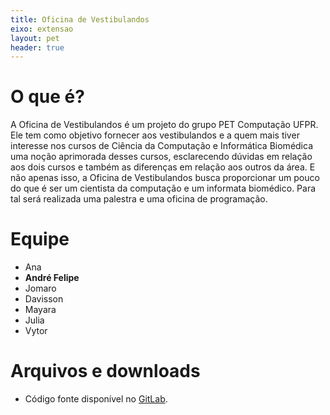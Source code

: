 ```yaml
---
title: Oficina de Vestibulandos
eixo: extensao
layout: pet
header: true
---
```


# O que é?
A Oficina de Vestibulandos é um projeto do grupo PET Computação UFPR. Ele tem como objetivo fornecer aos vestibulandos e a quem mais tiver interesse nos cursos de  Ciência da Computação e Informática Biomédica uma noção aprimorada desses cursos, esclarecendo dúvidas em relação aos dois cursos e também as diferenças em relação aos outros da área. E não apenas isso, a Oficina de Vestibulandos busca proporcionar um pouco do que é ser um cientista da computação e um informata biomédico. Para tal será realizada uma palestra e uma oficina de programação.

# Equipe
* Ana
* **André Felipe**
* Jomaro
* Davisson
* Mayara
* Julia
* Vytor

# Arquivos e downloads
* Código fonte disponível no [GitLab](https://gitlab.c3sl.ufpr.br/pet/).
